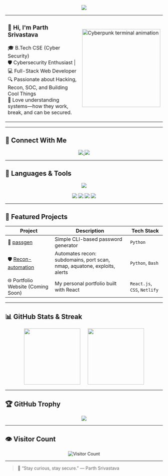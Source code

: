 <p align="center">
  <img src="https://readme-typing-svg.herokuapp.com?font=Fira+Code&weight=500&size=25&pause=1000&color=00FFFF&center=true&vCenter=true&width=500&lines=Hey+there!+I'm+Parth+Srivastava;Cybersecurity+%7C+Web+Dev+Enthusiast;Welcome+to+my+GitHub!+💻" />
</p>

<table width="100%">
  <tr>
    <td width="65%">
      
### 👋 Hi, I'm Parth Srivastava

🎓 B.Tech CSE (Cyber Security)  
🛡️ Cybersecurity Enthusiast | 💻 Full-Stack Web Developer  
🔍 Passionate about Hacking, Recon, SOC, and Building Cool Things  
🔐 Love understanding systems—how they work, break, and can be secured.

  </td>
  <td width="35%">
    <img src="https://media.giphy.com/media/5YgvUvKvDiQVUdZxLX/giphy.gif" width="250" alt="Cyberpunk terminal animation" />
  </td>
</tr>
</table>

---

## 🚀 Connect With Me

<p align="center">
  <a href="https://www.linkedin.com/in/parthsrivastava03/" target="_blank">
    <img src="https://img.shields.io/badge/LinkedIn-blue?style=for-the-badge&logo=linkedin&logoColor=white" />
  </a>
  <a href="https://github.com/Paarth1809" target="_blank">
    <img src="https://img.shields.io/badge/GitHub-black?style=for-the-badge&logo=github&logoColor=white" />
  </a>
</p>

---

## 🧰 Languages & Tools

<p align="center">
  <img src="https://skillicons.dev/icons?i=html,css,js,react,nodejs,mongodb,python,bash,linux,vscode,github" />
  <br><br>
  <img src="https://img.shields.io/badge/Nmap-00599C?style=flat&logoColor=white&logo=gnometerminal" />
  <img src="https://img.shields.io/badge/Wireshark-000000?style=flat&logo=wireshark&logoColor=white" />
  <img src="https://img.shields.io/badge/Ettercap-1e1e1e?style=flat&logoColor=white&logo=gnu" />
  <img src="https://img.shields.io/badge/BurpSuite-orange?style=flat&logoColor=white" />
</p>

---

## 🚀 Featured Projects

| Project | Description | Tech Stack |
|--------|-------------|------------|
| 🔐 [passgen](https://github.com/Paarth1809/passgen) | Simple CLI-based password generator | `Python` |
| 🛡️ [Recon-automation](https://github.com/Paarth1809/Recon-automation) | Automates recon: subdomains, port scan, nmap, aquatone, exploits, alerts | `Python`, `Bash` |
| 🌐 Portfolio Website (Coming Soon) | My personal portfolio built with React | `React.js`, `CSS`, `Netlify` |

---

## 📊 GitHub Stats & Streak

<p align="center">
  <span>
    <img src="https://github-readme-stats.vercel.app/api?username=Paarth1809&show_icons=true&theme=tokyonight" height="180" />
  </span>
  &nbsp;&nbsp;&nbsp;&nbsp;
  <span>
    <img src="https://streak-stats.demolab.com?user=Paarth1809&theme=tokyonight&date_format=M%20j%5B%2C%20Y%5D" height="180" />
  </span>
</p>


---

## 🏆 GitHub Trophy

<p align="center">
  <img src="https://github-profile-trophy.vercel.app/?username=Paarth1809&theme=radical&no-frame=true&row=1&column=7" />
</p>

---

## 👁️ Visitor Count

<p align="center">
  <img src="https://komarev.com/ghpvc/?username=Paarth1809&style=flat-square&color=blue" alt="Visitor Count" />
</p>

---

> 💬 “Stay curious, stay secure.” — Parth Srivastava
